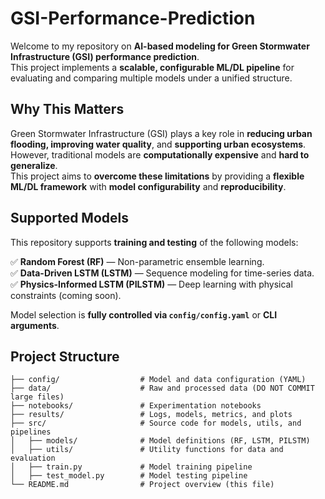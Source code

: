# GSI-Performance-Prediction

Welcome to my repository on **AI-based modeling for Green Stormwater Infrastructure (GSI) performance prediction**.  
This project implements a **scalable, configurable ML/DL pipeline** for evaluating and comparing multiple models under a unified structure.

## Why This Matters
Green Stormwater Infrastructure (GSI) plays a key role in **reducing urban flooding, improving water quality**, and **supporting urban ecosystems**.  
However, traditional models are **computationally expensive** and **hard to generalize**.  
This project aims to **overcome these limitations** by providing a **flexible ML/DL framework** with **model configurability** and **reproducibility**.

## Supported Models
This repository supports **training and testing** of the following models:

✅ **Random Forest (RF)** — Non-parametric ensemble learning.  
✅ **Data-Driven LSTM (LSTM)** — Sequence modeling for time-series data.  
✅ **Physics-Informed LSTM (PILSTM)** — Deep learning with physical constraints (coming soon).

Model selection is **fully controlled via `config/config.yaml`** or **CLI arguments**.

## Project Structure
```
├── config/                  # Model and data configuration (YAML)
├── data/                    # Raw and processed data (DO NOT COMMIT large files)
├── notebooks/               # Experimentation notebooks
├── results/                 # Logs, models, metrics, and plots
├── src/                     # Source code for models, utils, and pipelines
│   ├── models/              # Model definitions (RF, LSTM, PILSTM)
│   ├── utils/               # Utility functions for data and evaluation
│   ├── train.py             # Model training pipeline
│   ├── test_model.py        # Model testing pipeline
└── README.md                # Project overview (this file)
```


